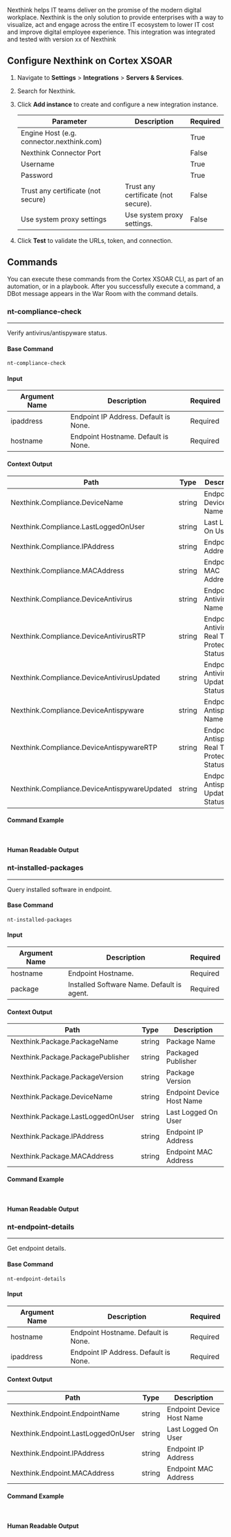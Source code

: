 Nexthink helps IT teams deliver on the promise of the modern digital workplace. Nexthink is the only solution to provide enterprises with a way to visualize, act and engage across the entire IT ecosystem to lower IT cost and improve digital employee experience.
This integration was integrated and tested with version xx of Nexthink

## Configure Nexthink on Cortex XSOAR

1. Navigate to **Settings** > **Integrations** > **Servers & Services**.
2. Search for Nexthink.
3. Click **Add instance** to create and configure a new integration instance.

    | **Parameter** | **Description** | **Required** |
    | --- | --- | --- |
    | Engine Host (e.g. connector.nexthink.com) |  | True |
    | Nexthink Connector Port |  | False |
    | Username |  | True |
    | Password |  | True |
    | Trust any certificate (not secure) | Trust any certificate \(not secure\). | False |
    | Use system proxy settings | Use system proxy settings. | False |

4. Click **Test** to validate the URLs, token, and connection.
## Commands
You can execute these commands from the Cortex XSOAR CLI, as part of an automation, or in a playbook.
After you successfully execute a command, a DBot message appears in the War Room with the command details.
### nt-compliance-check
***
Verify antivirus/antispyware status.


#### Base Command

`nt-compliance-check`
#### Input

| **Argument Name** | **Description** | **Required** |
| --- | --- | --- |
| ipaddress | Endpoint IP Address. Default is None. | Required |
| hostname | Endpoint Hostname. Default is None. | Required |


#### Context Output

| **Path** | **Type** | **Description** |
| --- | --- | --- |
| Nexthink.Compliance.DeviceName | string | Endpoint Device Host Name |
| Nexthink.Compliance.LastLoggedOnUser | string | Last Logged On User |
| Nexthink.Compliance.IPAddress | string | Endpoint IP Address |
| Nexthink.Compliance.MACAddress | string | Endpoint MAC Address |
| Nexthink.Compliance.DeviceAntivirus | string | Endpoint Antivirus Name |
| Nexthink.Compliance.DeviceAntivirusRTP | string | Endpoint Antivirus Real Time Protection Status |
| Nexthink.Compliance.DeviceAntivirusUpdated | string | Endpoint Antivirus Update Status |
| Nexthink.Compliance.DeviceAntispyware | string | Endpoint Antispyware Name |
| Nexthink.Compliance.DeviceAntispywareRTP | string | Endpoint Antispyware Real Time Protection Status |
| Nexthink.Compliance.DeviceAntispywareUpdated | string | Endpoint Antispyware Update Status |


#### Command Example
``` ```

#### Human Readable Output



### nt-installed-packages
***
Query installed software in endpoint.


#### Base Command

`nt-installed-packages`
#### Input

| **Argument Name** | **Description** | **Required** |
| --- | --- | --- |
| hostname | Endpoint Hostname. | Required |
| package | Installed Software Name. Default is agent. | Required |


#### Context Output

| **Path** | **Type** | **Description** |
| --- | --- | --- |
| Nexthink.Package.PackageName | string | Package Name |
| Nexthink.Package.PackagePublisher | string | Packaged Publisher |
| Nexthink.Package.PackageVersion | string | Package Version |
| Nexthink.Package.DeviceName | string | Endpoint Device Host Name |
| Nexthink.Package.LastLoggedOnUser | string | Last Logged On User |
| Nexthink.Package.IPAddress | string | Endpoint IP Address |
| Nexthink.Package.MACAddress | string | Endpoint MAC Address |


#### Command Example
``` ```

#### Human Readable Output



### nt-endpoint-details
***
Get endpoint details.


#### Base Command

`nt-endpoint-details`
#### Input

| **Argument Name** | **Description** | **Required** |
| --- | --- | --- |
| hostname | Endpoint Hostname. Default is None. | Required |
| ipaddress | Endpoint IP Address. Default is None. | Required |


#### Context Output

| **Path** | **Type** | **Description** |
| --- | --- | --- |
| Nexthink.Endpoint.EndpointName | string | Endpoint Device Host Name |
| Nexthink.Endpoint.LastLoggedOnUser | string | Last Logged On User |
| Nexthink.Endpoint.IPAddress | string | Endpoint IP Address |
| Nexthink.Endpoint.MACAddress | string | Endpoint MAC Address |


#### Command Example
``` ```

#### Human Readable Output



